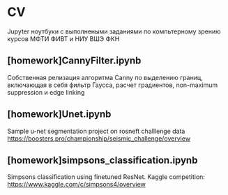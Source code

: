 # CV
Jupyter ноутбуки с выполнеными заданиями по компьтерному зрению курсов МФТИ ФИВТ и НИУ ВШЭ ФКН

## [homework]CannyFilter.ipynb 
Собственная релизация алгоритма Canny по выделению границ, включающая в себя фильтр Гаусса, расчет градиентов, non-maximum suppression и edge linking

## [homework]Unet.ipynb
Sample u-net segmentation project on rosneft challlenge data https://boosters.pro/championship/seismic_challenge/overview

## [homework]simpsons_classification.ipynb 
Simpsons classification using finetuned ResNet. Kaggle competition: https://www.kaggle.com/c/simpsons4/overview

